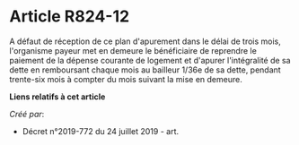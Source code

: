 # Article R824-12

A défaut de réception de ce plan d'apurement dans le délai de trois mois, l'organisme payeur met en demeure le bénéficiaire
de reprendre le paiement de la dépense courante de logement et d'apurer l'intégralité de sa dette en remboursant chaque mois
au bailleur 1/36e de sa dette, pendant trente-six mois à compter du mois suivant la mise en demeure.

**Liens relatifs à cet article**

_Créé par_:

  - Décret n°2019-772 du 24 juillet 2019 - art.
